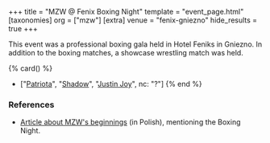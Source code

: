 +++
title = "MZW @ Fenix Boxing Night"
template = "event_page.html"
[taxonomies]
org = ["mzw"]
[extra]
venue = "fenix-gniezno"
hide_results = true
+++

This event was a professional boxing gala held in Hotel Feniks in Gniezno. In addition to the boxing matches, a showcase wrestling match was held.

{% card() %}
- ["[Patriota](@/w/jedrus-bulecka.md)", "[Shadow](@/w/shadow.md)", "[Justin Joy](@/w/justin-joy.md)", nc: "?"]
{% end %}

### References

* [Article about MZW's beginnings](https://mywrestling.com.pl/historia-polskiego-wrestlingu-5-powstanie-maniac-zone-wrestling-afera-z-polish-giantem-przeprowadzka-ddw-do-gdanska/) (in Polish), mentioning the Boxing Night.
